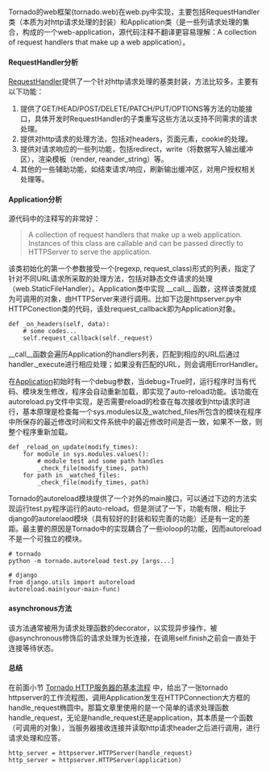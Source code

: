 Tornado的web框架\(tornado.web\)在web.py中实现，主要包括RequestHandler类（本质为对http请求处理的封装）和Application类（是一些列请求处理的集合，构成的一个web-application，源代码注释不翻译更容易理解：A collection of request handlers that make up a web application）。

#### RequestHandler分析

[RequestHandler](http://www.nowamagic.net/academy/tag/RequestHandler)提供了一个针对http请求处理的基类封装，方法比较多，主要有以下功能：

1. 提供了GET/HEAD/POST/DELETE/PATCH/PUT/OPTIONS等方法的功能接口，具体开发时RequestHandler的子类重写这些方法以支持不同需求的请求处理。
2. 提供对http请求的处理方法，包括对headers，页面元素，cookie的处理。
3. 提供对请求响应的一些列功能，包括redirect，write（将数据写入输出缓冲区），渲染模板（render, reander\_string）等。
4. 其他的一些辅助功能，如结束请求/响应，刷新输出缓冲区，对用户授权相关处理等。

#### Application分析

源代码中的注释写的非常好：

> A collection of request handlers that make up a web application. Instances of this class are callable and can be passed directly to HTTPServer to serve the application.

该类初始化的第一个参数接受一个\(regexp, request\_class\)形式的列表，指定了针对不同URL请求所采取的处理方法，包括对静态文件请求的处理（web.StaticFileHandler）。Application类中实现 \_\_call\_\_ 函数，这样该类就成为可调用的对象，由HTTPServer来进行调用。比如下边是httpserver.py中HTTPConection类的代码，该处request\_callback即为Application对象。

```
def _on_headers(self, data):
    # some codes...
    self.request_callback(self._request)

```

\_\_call\_\_函数会遍历Application的handlers列表，匹配到相应的URL后通过handler.\_execute进行相应处理；如果没有匹配的URL，则会调用ErrorHandler。

在[Application](http://www.nowamagic.net/academy/tag/Application)初始时有一个debug参数，当debug=True时，运行程序时当有代码、模块发生修改，程序会自动重新加载，即实现了auto-reload功能。该功能在autoreload.py文件中实现，是否需要reload的检查在每次接收到http请求时进行，基本原理是检查每一个sys.modules以及\_watched\_files所包含的模块在程序中所保存的最近修改时间和文件系统中的最近修改时间是否一致，如果不一致，则整个程序重新加载。

```
def _reload_on_update(modify_times):
    for module in sys.modules.values():
        # module test and some path handles
        _check_file(modify_times, path)
    for path in _watched_files:
        _check_file(modify_times, path)

```

Tornado的autoreload模块提供了一个对外的main接口，可以通过下边的方法实现运行test.py程序运行的auto-reload。但是测试了一下，功能有限，相比于django的autorelaod模块（具有较好的封装和较完善的功能）还是有一定的差距。最主要的原因是Tornado中的实现耦合了一些ioloop的功能，因而autoreload不是一个可独立的模块。

```
# tornado
python -m tornado.autoreload test.py [args...]

# django
from django.utils import autoreload
autoreload.main(your-main-func)

```

#### asynchronous方法

该方法通常被用为请求处理函数的decorator，以实现异步操作，被@asynchronous修饰后的请求处理为长连接，在调用self.finish之前会一直处于连接等待状态。

#### 总结

在前面小节 [Tornado HTTP服务器的基本流程](http://www.nowamagic.net/academy/detail/13321018) 中，给出了一张tornado httpserver的工作流程图，调用Application发生在HTTPConnection大方框的handle\_request椭圆中。那篇文章里使用的是一个简单的请求处理函数handle\_request，无论是handle\_request还是application，其本质是一个函数（可调用的对象），当服务器接收连接并读取http请求header之后进行调用，进行请求处理和应答。

```
http_server = httpserver.HTTPServer(handle_request)
http_server = httpserver.HTTPServer(application)

```



